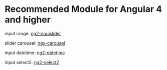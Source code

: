 # Recommended Module for Angular 4 and higher

input range: [ng2-nouislider](https://github.com/tb/ng2-nouislider)

slider carousel: [ngx-carousel](https://github.com/sheikalthaf/ngx-carousel)

input datetime: [ng2-datetime](https://github.com/nkalinov/ng2-datetime)

input select2: [ng2-select2](https://github.com/NejcZdovc/ng2-select2)